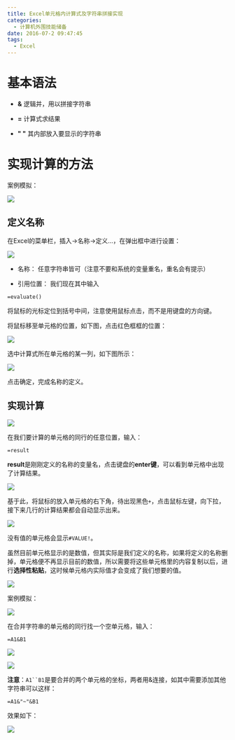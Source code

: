 ```yaml
---
title: Excel单元格内计算式及字符串拼接实现
categories:
  - 计算机外围技能储备
date: 2016-07-2 09:47:45
tags:
  - Excel
---
```


# 基本语法

* **&**
逻辑并，用以拼接字符串

* **=**
计算式求结果

* **" "**
其内部放入要显示的字符串


# 实现计算的方法

案例模拟：

![](http://upload-images.jianshu.io/upload_images/291600-535ed1aec7251251.png?imageMogr2/auto-orient/strip%7CimageView2/2/w/1240)

## 定义名称

在Excel的菜单栏，插入->名称->定义...，在弹出框中进行设置：

![](http://upload-images.jianshu.io/upload_images/291600-2f03f60bbbfb5afc.png?imageMogr2/auto-orient/strip%7CimageView2/2/w/1240)

* 名称：
任意字符串皆可（注意不要和系统的变量重名，重名会有提示）

* 引用位置：
我们现在其中输入

```
=evaluate()
```

将鼠标的光标定位到括号中间，注意使用鼠标点击，而不是用键盘的方向键。

将鼠标移至单元格的位置，如下图，点击红色框框的位置：

![](http://upload-images.jianshu.io/upload_images/291600-7dad1935cc7f7006.png?imageMogr2/auto-orient/strip%7CimageView2/2/w/1240)

选中计算式所在单元格的某一列，如下图所示：

![](http://upload-images.jianshu.io/upload_images/291600-bd7f0d27a3aace34.png?imageMogr2/auto-orient/strip%7CimageView2/2/w/1240)

点击确定，完成名称的定义。

## 实现计算

![](http://upload-images.jianshu.io/upload_images/291600-5e5061b869706c16.png?imageMogr2/auto-orient/strip%7CimageView2/2/w/1240)

在我们要计算的单元格的同行的任意位置，输入：

```
=result
```

**result**是刚刚定义的名称的变量名，点击键盘的**enter键**，可以看到单元格中出现了计算结果。

![](http://upload-images.jianshu.io/upload_images/291600-0739462f7b1018a0.png?imageMogr2/auto-orient/strip%7CimageView2/2/w/1240)

基于此，将鼠标的放入单元格的右下角，待出现黑色`+`，点击鼠标左键，向下拉，接下来几行的计算结果都会自动显示出来。

![](http://upload-images.jianshu.io/upload_images/291600-3ad0aaf9fe71dcf7.png?imageMogr2/auto-orient/strip%7CimageView2/2/w/1240)

没有值的单元格会显示`#VALUE!`。

虽然目前单元格显示的是数值，但其实际是我们定义的名称，如果将定义的名称删掉，单元格便不再显示目前的数值，所以需要将这些单元格里的内容复制以后，进行**选择性粘贴**，这时候单元格内实际值才会变成了我们想要的值。

![](http://upload-images.jianshu.io/upload_images/291600-f91e06679f4e8208.png?imageMogr2/auto-orient/strip%7CimageView2/2/w/1240)


案例模拟：

![](http://upload-images.jianshu.io/upload_images/291600-56882b5e3983ed44.png?imageMogr2/auto-orient/strip%7CimageView2/2/w/1240)

在合并字符串的单元格的同行找一个空单元格，输入：

```
=A1&B1
```

![](http://upload-images.jianshu.io/upload_images/291600-75ad01680c749aaf.png?imageMogr2/auto-orient/strip%7CimageView2/2/w/1240)

![](http://upload-images.jianshu.io/upload_images/291600-71d909b8f0166123.png?imageMogr2/auto-orient/strip%7CimageView2/2/w/1240)

**注意**：`A1``B1`是要合并的两个单元格的坐标，两者用&连接，如其中需要添加其他字符串可以这样：

```
=A1&"~"&B1
```

效果如下：

![](http://upload-images.jianshu.io/upload_images/291600-a760532e8bfd5577.png?imageMogr2/auto-orient/strip%7CimageView2/2/w/1240)